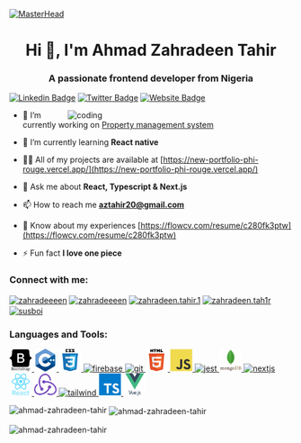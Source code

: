 [![MasterHead](https://camo.githubusercontent.com/e2ab69d5a806b80711a92cd080b85bd4a71f014be76314170853caa52ebbb368/68747470733a2f2f7468656163656d616b6572732e636f6d2f77702d636f6e74656e742f75706c6f6164732f323032302f30352f636f7573746f6d2d7765622e676966)](https://github.com/Ahmad-Zahradeen-Tahir/)
<h1 align="center">Hi 👋, I'm Ahmad Zahradeen Tahir</h1>
<h3 align="center">A passionate frontend developer from Nigeria</h3>

[![Linkedin Badge](https://img.shields.io/badge/-Zahradeen-blue?style=for-the-badge&logo=Linkedin&logoColor=white&link=https://linkedin.com/in/zahradeeeen)](https://linkedin.com/in/zahradeeeen) [![Twitter Badge](https://img.shields.io/badge/zahradeen-green?style=for-the-badge&logo=twitter&logoColor=white&link=https://twitter.com/Zahradeeeen?s=11&t=MWzccZS0twtTSj2ke4a67w)](https://twitter.com/zahradeeeen?s=11&t=MWzccZS0twtTSj2ke4a67w) [![Website Badge](https://img.shields.io/badge/-Zahradeen.dev-000000?style=for-the-badge&logo=Google-Chrome&logoColor=white&link=https://new-portfolio-phi-rouge.vercel.app/)](https://new-portfolio-phi-rouge.vercel.app/)

<img align="right" alt="coding" width="400" src="https://camo.githubusercontent.com/5ddf73ad3a205111cf8c686f687fc216c2946a75005718c8da5b837ad9de78c9/68747470733a2f2f7468756d62732e6766796361742e636f6d2f4576696c4e657874446576696c666973682d736d616c6c2e676966">

- 🔭 I’m currently working on [Property management system](https://github.com/Ahmad-Zahradeen-Tahir/PMS)

- 🌱 I’m currently learning **React native**

- 👨‍💻 All of my projects are available at [https://new-portfolio-phi-rouge.vercel.app/](https://new-portfolio-phi-rouge.vercel.app/)

- 💬 Ask me about **React, Typescript & Next.js**

- 📫 How to reach me **aztahir20@gmail.com**

- 📄 Know about my experiences [https://flowcv.com/resume/c280fk3ptw](https://flowcv.com/resume/c280fk3ptw)

- ⚡ Fun fact **I love one piece**

<h3 align="left">Connect with me:</h3>
<p align="left">
<a href="https://twitter.com/zahradeeeen" target="blank"><img align="center" src="https://raw.githubusercontent.com/rahuldkjain/github-profile-readme-generator/master/src/images/icons/Social/twitter.svg" alt="zahradeeeen" height="30" width="40" /></a>
<a href="https://linkedin.com/in/zahradeeeen" target="blank"><img align="center" src="https://raw.githubusercontent.com/rahuldkjain/github-profile-readme-generator/master/src/images/icons/Social/linked-in-alt.svg" alt="zahradeeeen" height="30" width="40" /></a>
<a href="https://fb.com/zahradeen.tahir.1" target="blank"><img align="center" src="https://raw.githubusercontent.com/rahuldkjain/github-profile-readme-generator/master/src/images/icons/Social/facebook.svg" alt="zahradeen.tahir.1" height="30" width="40" /></a>
<a href="https://instagram.com/zahradeen.tah1r" target="blank"><img align="center" src="https://raw.githubusercontent.com/rahuldkjain/github-profile-readme-generator/master/src/images/icons/Social/instagram.svg" alt="zahradeen.tah1r" height="30" width="40" /></a>
<a href="https://www.leetcode.com/susboi" target="blank"><img align="center" src="https://raw.githubusercontent.com/rahuldkjain/github-profile-readme-generator/master/src/images/icons/Social/leet-code.svg" alt="susboi" height="30" width="40" /></a>
</p>

<h3 align="left">Languages and Tools:</h3>
<p align="left"> <a href="https://getbootstrap.com" target="_blank" rel="noreferrer"> <img src="https://raw.githubusercontent.com/devicons/devicon/master/icons/bootstrap/bootstrap-plain-wordmark.svg" alt="bootstrap" width="40" height="40"/> </a> <a href="https://www.w3schools.com/cpp/" target="_blank" rel="noreferrer"> <img src="https://raw.githubusercontent.com/devicons/devicon/master/icons/cplusplus/cplusplus-original.svg" alt="cplusplus" width="40" height="40"/> </a> <a href="https://www.w3schools.com/css/" target="_blank" rel="noreferrer"> <img src="https://raw.githubusercontent.com/devicons/devicon/master/icons/css3/css3-original-wordmark.svg" alt="css3" width="40" height="40"/> </a> <a href="https://firebase.google.com/" target="_blank" rel="noreferrer"> <img src="https://www.vectorlogo.zone/logos/firebase/firebase-icon.svg" alt="firebase" width="40" height="40"/> </a> <a href="https://git-scm.com/" target="_blank" rel="noreferrer"> <img src="https://www.vectorlogo.zone/logos/git-scm/git-scm-icon.svg" alt="git" width="40" height="40"/> </a> <a href="https://www.w3.org/html/" target="_blank" rel="noreferrer"> <img src="https://raw.githubusercontent.com/devicons/devicon/master/icons/html5/html5-original-wordmark.svg" alt="html5" width="40" height="40"/> </a> <a href="https://developer.mozilla.org/en-US/docs/Web/JavaScript" target="_blank" rel="noreferrer"> <img src="https://raw.githubusercontent.com/devicons/devicon/master/icons/javascript/javascript-original.svg" alt="javascript" width="40" height="40"/> </a> <a href="https://jestjs.io" target="_blank" rel="noreferrer"> <img src="https://www.vectorlogo.zone/logos/jestjsio/jestjsio-icon.svg" alt="jest" width="40" height="40"/> </a> <a href="https://www.mongodb.com/" target="_blank" rel="noreferrer"> <img src="https://raw.githubusercontent.com/devicons/devicon/master/icons/mongodb/mongodb-original-wordmark.svg" alt="mongodb" width="40" height="40"/> </a> <a href="https://nextjs.org/" target="_blank" rel="noreferrer"> <img src="https://cdn.worldvectorlogo.com/logos/nextjs-2.svg" alt="nextjs" width="40" height="40"/> </a> <a href="https://reactjs.org/" target="_blank" rel="noreferrer"> <img src="https://raw.githubusercontent.com/devicons/devicon/master/icons/react/react-original-wordmark.svg" alt="react" width="40" height="40"/> </a> <a href="https://redux.js.org" target="_blank" rel="noreferrer"> <img src="https://raw.githubusercontent.com/devicons/devicon/master/icons/redux/redux-original.svg" alt="redux" width="40" height="40"/> </a> <a href="https://tailwindcss.com/" target="_blank" rel="noreferrer"> <img src="https://www.vectorlogo.zone/logos/tailwindcss/tailwindcss-icon.svg" alt="tailwind" width="40" height="40"/> </a> <a href="https://www.typescriptlang.org/" target="_blank" rel="noreferrer"> <img src="https://raw.githubusercontent.com/devicons/devicon/master/icons/typescript/typescript-original.svg" alt="typescript" width="40" height="40"/> </a> <a href="https://vuejs.org/" target="_blank" rel="noreferrer"> <img src="https://raw.githubusercontent.com/devicons/devicon/master/icons/vuejs/vuejs-original-wordmark.svg" alt="vuejs" width="40" height="40"/> </a> </p>

<p><img align="left" src="https://github-readme-stats.vercel.app/api/top-langs?username=ahmad-zahradeen-tahir&show_icons=true&locale=en&layout=compact" alt="ahmad-zahradeen-tahir" /></p>

<p>&nbsp;<img align="center" src="https://github-readme-stats.vercel.app/api?username=ahmad-zahradeen-tahir&show_icons=true&locale=en" alt="ahmad-zahradeen-tahir" /></p>

<p><img align="center" src="https://github-readme-streak-stats.herokuapp.com/?user=ahmad-zahradeen-tahir&" alt="ahmad-zahradeen-tahir" /></p>
